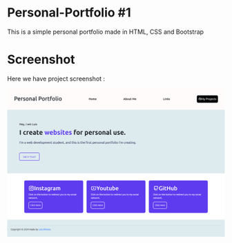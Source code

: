# Personal-Portfolio #1
This is a simple personal portfolio made in HTML, CSS and Bootstrap

# Screenshot
Here we have project screenshot :

![screenshot-1](Screenshot.png)
